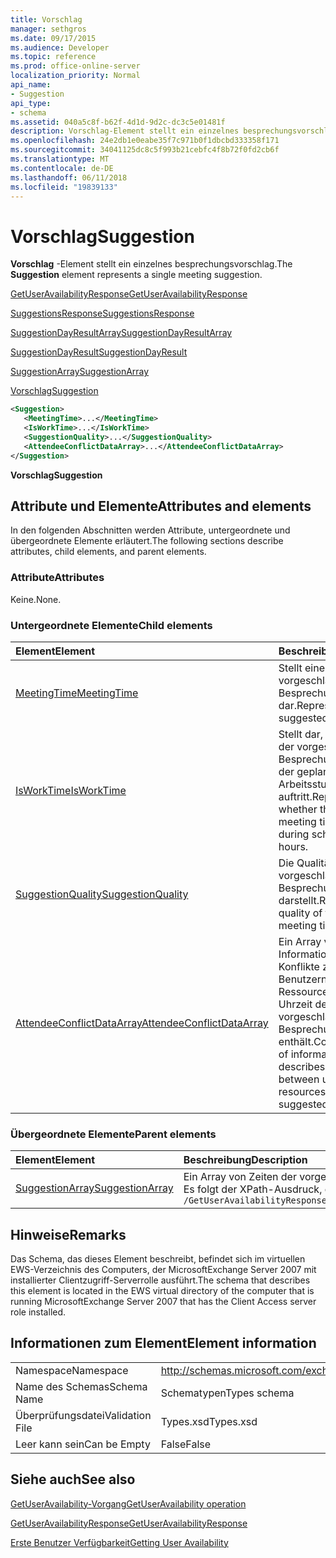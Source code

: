 ```yaml
---
title: Vorschlag
manager: sethgros
ms.date: 09/17/2015
ms.audience: Developer
ms.topic: reference
ms.prod: office-online-server
localization_priority: Normal
api_name:
- Suggestion
api_type:
- schema
ms.assetid: 040a5c8f-b62f-4d1d-9d2c-dc3c5e01481f
description: Vorschlag-Element stellt ein einzelnes besprechungsvorschlag.
ms.openlocfilehash: 24e2db1e0eabe35f7c971b0f1dbcbd333358f171
ms.sourcegitcommit: 34041125dc8c5f993b21cebfc4f8b72f0fd2cb6f
ms.translationtype: MT
ms.contentlocale: de-DE
ms.lasthandoff: 06/11/2018
ms.locfileid: "19839133"
---
```

# <a name="suggestion"></a><span data-ttu-id="76941-103">Vorschlag</span><span class="sxs-lookup"><span data-stu-id="76941-103">Suggestion</span></span>

<span data-ttu-id="76941-104">**Vorschlag** -Element stellt ein einzelnes besprechungsvorschlag.</span><span class="sxs-lookup"><span data-stu-id="76941-104">The **Suggestion** element represents a single meeting suggestion.</span></span> 
  
[<span data-ttu-id="76941-105">GetUserAvailabilityResponse</span><span class="sxs-lookup"><span data-stu-id="76941-105">GetUserAvailabilityResponse</span></span>](getuseravailabilityresponse.md)
  
[<span data-ttu-id="76941-106">SuggestionsResponse</span><span class="sxs-lookup"><span data-stu-id="76941-106">SuggestionsResponse</span></span>](suggestionsresponse.md)
  
[<span data-ttu-id="76941-107">SuggestionDayResultArray</span><span class="sxs-lookup"><span data-stu-id="76941-107">SuggestionDayResultArray</span></span>](suggestiondayresultarray.md)
  
[<span data-ttu-id="76941-108">SuggestionDayResult</span><span class="sxs-lookup"><span data-stu-id="76941-108">SuggestionDayResult</span></span>](suggestiondayresult.md)
  
[<span data-ttu-id="76941-109">SuggestionArray</span><span class="sxs-lookup"><span data-stu-id="76941-109">SuggestionArray</span></span>](suggestionarray.md)
  
[<span data-ttu-id="76941-110">Vorschlag</span><span class="sxs-lookup"><span data-stu-id="76941-110">Suggestion</span></span>](suggestion.md)
  
```xml
<Suggestion>
   <MeetingTime>...</MeetingTime>
   <IsWorkTime>...</IsWorkTime>
   <SuggestionQuality>...</SuggestionQuality>
   <AttendeeConflictDataArray>...</AttendeeConflictDataArray>
</Suggestion>
```

 <span data-ttu-id="76941-111">**Vorschlag**</span><span class="sxs-lookup"><span data-stu-id="76941-111">**Suggestion**</span></span>
## <a name="attributes-and-elements"></a><span data-ttu-id="76941-112">Attribute und Elemente</span><span class="sxs-lookup"><span data-stu-id="76941-112">Attributes and elements</span></span>

<span data-ttu-id="76941-113">In den folgenden Abschnitten werden Attribute, untergeordnete und übergeordnete Elemente erläutert.</span><span class="sxs-lookup"><span data-stu-id="76941-113">The following sections describe attributes, child elements, and parent elements.</span></span>
  
### <a name="attributes"></a><span data-ttu-id="76941-114">Attribute</span><span class="sxs-lookup"><span data-stu-id="76941-114">Attributes</span></span>

<span data-ttu-id="76941-115">Keine.</span><span class="sxs-lookup"><span data-stu-id="76941-115">None.</span></span>
  
### <a name="child-elements"></a><span data-ttu-id="76941-116">Untergeordnete Elemente</span><span class="sxs-lookup"><span data-stu-id="76941-116">Child elements</span></span>

|<span data-ttu-id="76941-117">**Element**</span><span class="sxs-lookup"><span data-stu-id="76941-117">**Element**</span></span>|<span data-ttu-id="76941-118">**Beschreibung**</span><span class="sxs-lookup"><span data-stu-id="76941-118">**Description**</span></span>|
|:-----|:-----|
|[<span data-ttu-id="76941-119">MeetingTime</span><span class="sxs-lookup"><span data-stu-id="76941-119">MeetingTime</span></span>](meetingtime.md) <br/> |<span data-ttu-id="76941-120">Stellt eine vorgeschlagene Besprechungszeitraum dar.</span><span class="sxs-lookup"><span data-stu-id="76941-120">Represents a suggested meeting time.</span></span>  <br/> |
|[<span data-ttu-id="76941-121">IsWorkTime</span><span class="sxs-lookup"><span data-stu-id="76941-121">IsWorkTime</span></span>](isworktime.md) <br/> |<span data-ttu-id="76941-122">Stellt dar, ob die Uhrzeit der vorgeschlagenen Besprechung während der geplanten Arbeitsstunden auftritt.</span><span class="sxs-lookup"><span data-stu-id="76941-122">Represents whether the suggested meeting time occurs during scheduled work hours.</span></span>  <br/> |
|[<span data-ttu-id="76941-123">SuggestionQuality</span><span class="sxs-lookup"><span data-stu-id="76941-123">SuggestionQuality</span></span>](suggestionquality.md) <br/> |<span data-ttu-id="76941-124">Die Qualität der vorgeschlagenen Besprechungszeit darstellt.</span><span class="sxs-lookup"><span data-stu-id="76941-124">Represents the quality of the suggested meeting time.</span></span>  <br/> |
|[<span data-ttu-id="76941-125">AttendeeConflictDataArray</span><span class="sxs-lookup"><span data-stu-id="76941-125">AttendeeConflictDataArray</span></span>](attendeeconflictdataarray.md) <br/> |<span data-ttu-id="76941-126">Ein Array von Informationen über Konflikte zwischen Benutzern und Ressourcen und die Uhrzeit der vorgeschlagenen Besprechung enthält.</span><span class="sxs-lookup"><span data-stu-id="76941-126">Contains an array of information that describes conflicts between users and resources and the suggested meeting time.</span></span>  <br/> |
   
### <a name="parent-elements"></a><span data-ttu-id="76941-127">Übergeordnete Elemente</span><span class="sxs-lookup"><span data-stu-id="76941-127">Parent elements</span></span>

|<span data-ttu-id="76941-128">**Element**</span><span class="sxs-lookup"><span data-stu-id="76941-128">**Element**</span></span>|<span data-ttu-id="76941-129">**Beschreibung**</span><span class="sxs-lookup"><span data-stu-id="76941-129">**Description**</span></span>|
|:-----|:-----|
|[<span data-ttu-id="76941-130">SuggestionArray</span><span class="sxs-lookup"><span data-stu-id="76941-130">SuggestionArray</span></span>](suggestionarray.md) <br/> |<span data-ttu-id="76941-131">Ein Array von Zeiten der vorgeschlagenen Besprechung enthält.</span><span class="sxs-lookup"><span data-stu-id="76941-131">Contains an array of suggested meeting times.</span></span>  <br/> <span data-ttu-id="76941-132">Es folgt der XPath-Ausdruck, der dieses Element:</span><span class="sxs-lookup"><span data-stu-id="76941-132">The following is the XPath expression to this element:</span></span>  <br/>  `/GetUserAvailabilityResponse/SuggestionsResponse/SuggestionDayResultArray/SuggestionDayResult[i]/SuggestionArray` <br/> |
   
## <a name="remarks"></a><span data-ttu-id="76941-133">Hinweise</span><span class="sxs-lookup"><span data-stu-id="76941-133">Remarks</span></span>

<span data-ttu-id="76941-134">Das Schema, das dieses Element beschreibt, befindet sich im virtuellen EWS-Verzeichnis des Computers, der MicrosoftExchange Server 2007 mit installierter Clientzugriff-Serverrolle ausführt.</span><span class="sxs-lookup"><span data-stu-id="76941-134">The schema that describes this element is located in the EWS virtual directory of the computer that is running MicrosoftExchange Server 2007 that has the Client Access server role installed.</span></span>
  
## <a name="element-information"></a><span data-ttu-id="76941-135">Informationen zum Element</span><span class="sxs-lookup"><span data-stu-id="76941-135">Element information</span></span>

|||
|:-----|:-----|
|<span data-ttu-id="76941-136">Namespace</span><span class="sxs-lookup"><span data-stu-id="76941-136">Namespace</span></span>  <br/> |http://schemas.microsoft.com/exchange/services/2006/types  <br/> |
|<span data-ttu-id="76941-137">Name des Schemas</span><span class="sxs-lookup"><span data-stu-id="76941-137">Schema Name</span></span>  <br/> |<span data-ttu-id="76941-138">Schematypen</span><span class="sxs-lookup"><span data-stu-id="76941-138">Types schema</span></span>  <br/> |
|<span data-ttu-id="76941-139">Überprüfungsdatei</span><span class="sxs-lookup"><span data-stu-id="76941-139">Validation File</span></span>  <br/> |<span data-ttu-id="76941-140">Types.xsd</span><span class="sxs-lookup"><span data-stu-id="76941-140">Types.xsd</span></span>  <br/> |
|<span data-ttu-id="76941-141">Leer kann sein</span><span class="sxs-lookup"><span data-stu-id="76941-141">Can be Empty</span></span>  <br/> |<span data-ttu-id="76941-142">False</span><span class="sxs-lookup"><span data-stu-id="76941-142">False</span></span>  <br/> |
   
## <a name="see-also"></a><span data-ttu-id="76941-143">Siehe auch</span><span class="sxs-lookup"><span data-stu-id="76941-143">See also</span></span>



[<span data-ttu-id="76941-144">GetUserAvailability-Vorgang</span><span class="sxs-lookup"><span data-stu-id="76941-144">GetUserAvailability operation</span></span>](getuseravailability-operation.md)
  
[<span data-ttu-id="76941-145">GetUserAvailabilityResponse</span><span class="sxs-lookup"><span data-stu-id="76941-145">GetUserAvailabilityResponse</span></span>](getuseravailabilityresponse.md)


[<span data-ttu-id="76941-146">Erste Benutzer Verfügbarkeit</span><span class="sxs-lookup"><span data-stu-id="76941-146">Getting User Availability</span></span>](http://msdn.microsoft.com/library/d4133fcb-9b0f-4e6b-aadf-a389da83516a%28Office.15%29.aspx)

